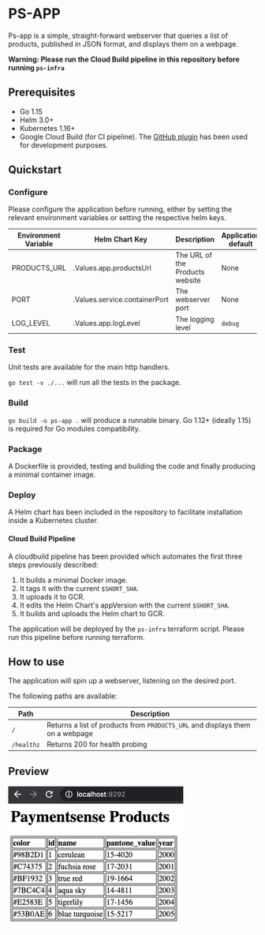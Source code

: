 # PS-APP

Ps-app is a simple, straight-forward webserver that queries a list of products, published in JSON format,
and displays them on a webpage.

**Warning: Please run the Cloud Build pipeline in this repository before running `ps-infra`**

## Prerequisites

- Go 1.15
- Helm 3.0+
- Kubernetes 1.16+
- Google Cloud Build (for CI pipeline). 
  The [GitHub plugin](https://github.com/marketplace/google-cloud-build) has been used for development purposes.
  
## Quickstart

### Configure

Please configure the application before running, either by setting the relevant environment variables or setting
the respective helm keys.

| Environment Variable  | Helm Chart Key | Description  | Application default | Helm Chart default | 
|-----------|-----------|--------------------------|---------------------|-----------|
| PRODUCTS_URL | .Values.app.productsUrl | The URL of the Products website | None | `https://reqres.in/api/products/` |
| PORT         | .Values.service.containerPort | The webserver port              | None | `9292` |
| LOG_LEVEL    | .Values.app.logLevel | The logging level      | `debug` | `debug` |

### Test

Unit tests are available for the main http handlers.

`go test -v ./...` will run all the tests in the package.

### Build

`go build -o ps-app .` will produce a runnable binary.
Go 1.12+ (ideally 1.15) is required for Go modules compatibility.

### Package

A Dockerfile is provided, testing and building the code and finally producing a minimal container image.

### Deploy

A Helm chart has been included in the repository to facilitate installation inside a Kubernetes cluster.

#### Cloud Build Pipeline

A cloudbuild pipeline has been provided which automates the first three steps previously described:

1. It builds a minimal Docker image.
1. It tags it with the current `$SHORT_SHA`.
1. It uploads it to GCR.
1. It edits the Helm Chart's appVersion with the current `$SHORT_SHA`.
1. It builds and uploads the Helm chart to GCR.

The application will be deployed by the `ps-infra` terraform script.
Please run this pipeline before running terraform.

## How to use

The application will spin up a webserver, listening on the desired port.

The following paths are available:

| Path | Description |
|------|-------------|
| `/`  | Returns a list of products from `PRODUCTS_URL` and displays them on a webpage |
| `/healthz` | Returns 200 for health probing |

## Preview

![Screenshot](docs/screenshot.png)